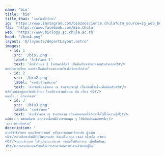 ```yaml
---
name: 'bio'
title: 'bio'
title_thai: 'ภาควิชาชีววิทยา'
ig: 'https://www.instagram.com/biozooscience.chula?utm_source=ig_web_button_share_sheet&igsh=ZDNlZDc0MzIxNw=='
fac: 'https://www.facebook.com/Bio.Chula'
web: 'https://www.biology.sc.chula.ac.th'
head: '/bio4.png'
layout: '@/layouts/departLayout.astro'
images:
  - id: 1
    src: '/bio1.png'
    label: 'ตึกชีววิทยา 1'
    text: 'ตึกชีววิทยา 1 (หลังคาสีส้ม) เป็นตึกเรียนวิทยาศาสตร์หลังแรก<br/>
ของประเทศไทย และยังเป็นตึกเรียนของภาควิชาชีววิทยาอีกด้วย'
  - id: 2
    src: '/bio2.png'
    label: 'ค่ายรับน้องเข้าภาค'
    text: 'ค่ายรับน้องเข้าภาค ณ จังหวัดสระบุรี เป็นค่ายที่จัดขึ้นเพื่อต้อนรับ<br/>
นิสิตใหม่เข้าสู่ภาควิชาชีววิทยา โดยมีกิจกรรมทั้งเล่น กิน เที่ยว <br/>
และอื่น ๆ อีกมากมาย'
  - id: 3
    src: '/bio3.png'
    label: 'ค่ายชีววิทยา'
    text: 'ค่ายชีววิทยา ณ จังหวัดน่าน เป็นค่ายอาสาที่นิสิตจะได้ไปให้ความรู้<br/>
แก่น้อง ๆ มัธยมปลาย นอกจากนี้ยังมีกิจกรรมสนุก ๆ ให้นิสิตผ่อนคลาย<br/>
ระหว่างค่ายอีกด้วย'
description: '
ภาควิชาชีววิทยา คณะวิทยาศาสตร์ จุฬาลงกรณ์มหาวิทยาลัย มุ่งเน้น
<br/>การศึกษาสิ่งมีชีวิตในทุกระดับ ตั้งแต่โมเลกุล เซลล์ เนื้อเยื่อ อวัยวะ 
<br/>ระบบร่างกาย ไปจนถึงระบบนิเวศ พร้อมทั้งมีกิจกรรม เพื่อฝึกทักษะ
<br/>ภาคสนามและเสริมสร้างประสบการณ์การทำงานร่วมกับผู้อื่น'
---
```

